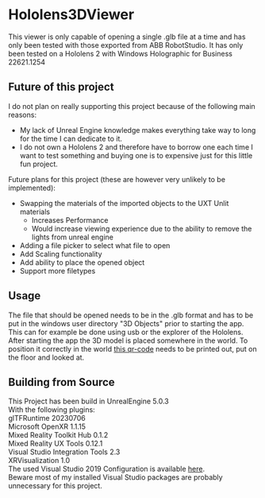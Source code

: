# Hololens3DViewer

This viewer is only capable of opening a single .glb file at a time and has only been tested with those exported from ABB RobotStudio.
It has only been tested on a Hololens 2 with Windows Holographic for Business 22621.1254

## Future of this project

I do not plan on really supporting this project because of the following main reasons:

* My lack of Unreal Engine knowledge makes everything take way to long for the time I can dedicate to it.
* I do not own a Hololens 2 and therefore have to borrow one each time I want to test something and buying one is to expensive just for this little fun project.

Future plans for this project (these are however very unlikely to be implemented):

* Swapping the materials of the imported objects to the UXT Unlit materials
  * Increases Performance
  * Would increase viewing experience due to the ability to remove the lights from unreal engine
* Adding a file picker to select what file to open
* Add Scaling functionality
* Add ability to place the opened object
* Support more filetypes

## Usage

The file that should be opened needs to be in the .glb format and has to be put in the windows user directory "3D Objects" prior to starting the app. This can for example be done using usb or the explorer of the Hololens.\
After starting the app the 3D model is placed somewhere in the world. To position it correctly in the world [this qr-code](docs/qrcode.pdf) needs to be printed out, put on the floor and looked at.

## Building from Source

This Project has been build in UnrealEngine 5.0.3\
With the following plugins:\
glTFRuntime 20230706\
Microsoft OpenXR 1.1.15\
Mixed Reality Toolkit Hub 0.1.2\
Mixed Reality UX Tools 0.12.1\
Visual Studio Integration Tools 2.3\
XRVisualization 1.0\
The used Visual Studio 2019 Configuration is available [here](docs/.vsconfig).\
Beware most of my installed Visual Studio packages are probably unnecessary for this project.